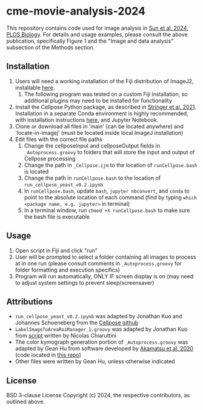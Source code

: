 # cme-movie-analysis-2024

This repository contains code used for image analysis in [Sun et al. 2024, PLOS Biology](https://doi.org/10.1371/journal.pbio.3002833). For details and usage examples, please consult the above publication, specifically Figure 1 and the "Image and data analysis" subsection of the Methods section.

## Installation
1. Users will need a working installation of the Fiji distribution of ImageJ2, installable [here](https://imagej.net/software/fiji/).
    1. The following program was tested on a custom Fiji installation, so additional plugins may need to be installed for functionality
2. Install the Cellpose Python package, as described in [Stringer et al. 2021](https://doi.org/10.1038/s41592-020-01018-x). Installation in a separate Conda environment is highly recommended, with installation instructions [here](https://github.com/mouseland/cellpose), and Jupyter Notebook.
3. Clone or download all files in 'main' (can be located anywhere) and 'locate-in-imagej' (must be located inside local ImageJ installation)
4. Edit files with the correct file paths
    1. Change the cellposeInput and cellposeOutput fields in `_Autoprocess.groovy` to folders that will store the input and output of Cellpose processing
    2. Change the path in `_Cellpose.ijm` to the location of `runCellpose.bash` is located
    3. Change the path in `runCellpose.bash` to the location of `run_cellpose_yeast_v0.2.ipynb`
    4. In `runCellpose.bash`, update `bash`, `jupyter nbconvert`, and `conda` to point to the absolute location of each command (find by typing `which <package name, e.g. jupyter>` in terminal)
    5. In a terminal window, run `chmod +X runCellpose.bash` to make sure the bash file is executable

## Usage
1. Open script in Fiji and click "run"
2. User will be prompted to select a folder containing all images to process at in one run (please consult comments in `_Autoprocess.groovy` for folder formatting and execution specifics)
3. Program will run automatically, ONLY IF screen display is on (may need to adjust system settings to prevent sleep/screensaver)

## Attributions
- `run_cellpose_yeast_v0.2.ipynb` was adapted by Jonathan Kuo and Johannes Schoeneberg from the [Cellpose github](https://github.com/mouseland/cellpose)
- `LabelImageToAreaRoiManager_1.groovy` was adapted by Jonathan Kuo from [script](https://gist.github.com/NicoKiaru/ae00117cd6d33fea500d2867a5e669d9) written by Nicolas Chiaruttini
- The color kymograph generation portion of `_Autoprocess.groovy` was adapted by Gean Hu from software developed by [Akamatsu et al. 2020](https://doi.org/10.7554/eLife.49840) (code located in [this repo](https://github.com/DrubinBarnes/Akamatsu_CME_manuscript))
- Other files were written by Gean Hu, unless otherwise indicated

## License
BSD 3-clause License
Copyright (c) 2024, the respective contributors, as outlined above.
